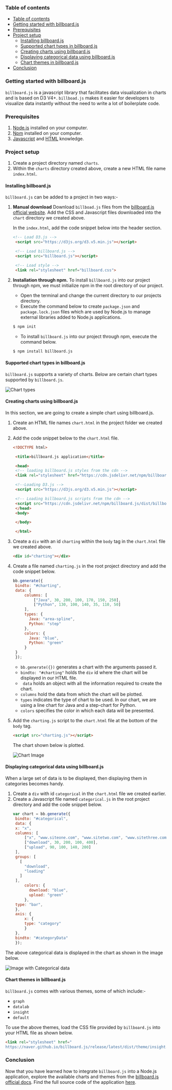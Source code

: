 ### Table of contents
- [Table of contents](#table-of-contents)
- [Getting started with billboard.js](#getting-started-with-billboardjs)
- [Prerequisites](#prerequisites)
- [Project setup](#project-setup)
  - [Installing billboard.js](#installing-billboardjs)
  - [Supported chart types in billboard.js](#supported-chart-types-in-billboardjs)
  - [Creating charts using billboard.js](#creating-charts-using-billboardjs)
  - [Displaying categorical data using billboard.js](#displaying-categorical-data-using-billboardjs)
  - [Chart themes in billboard.js](#chart-themes-in-billboardjs)
- [Conclusion](#conclusion)

### Getting started with billboard.js

`billboard.js` is a javascript library that facilitates data visualization in charts and is based on D3 V4+. `billboad.js` makes it easier for developers to visualize data instantly without the need to write a lot of boilerplate code.


### Prerequisites
1. [Node.js](https://nodejs.org/en/) installed on your computer.
2. [Npm](https://www.npmjs.com/) installed on your computer.
3. [Javascript](https://www.w3schools.com/js/js_intro.asp) and [HTML](https://www.w3schools.com/html/default.asp) knowledge.

### Project setup
1. Create a project directory named `charts`.
2. Within the `charts` directory created above, create a new HTML file name `index.html`.

#### Installing billboard.js
`billboard.js` can be added to a project in two ways:-
1. **Manual download**
   Download `billboad.js` files from the [billboard.js official website](https://naver.github.io/billboard.js/). Add the CSS and Javascript files downloaded into the `chart` directory we created above.
   
   In the `index.html`, add the code snippet below into the header section.
   ```Html
   <!-- Load D3.js -->
    <script src="https://d3js.org/d3.v5.min.js"></script>

    <!-- Load billboard.js -->
    <script src="billboard.js"></script>

    <!-- Load style -->
    <link rel="stylesheet" href="billboard.css">
   ```

2. **Installation through npm.**
   To install `billboard.js` into our project through npm, we must initialize npm in the root directory of our project. 
   - Open the terminal and change the current directory to our projects directory.
   - Execute the command below to create `package.json` and `package.lock.json` files which are used by Node.js to manage external libraries added to Node.js applications.
  
    ```bash
    $ npm init
    ```
   - To install `billboard.js` into our project through npm, execute the command below.
    ``` bash
    $ npm install billboard.js
    ```

#### Supported chart types in billboard.js
`billboard.js` supports a variety of charts. Below are certain chart types supported by `billboard.js`.

![Chart types](/engineering-education/nodejs-charts/chart-types.png)

#### Creating charts using billboard.js
In this section, we are going to create a simple chart using billboard.js.
1. Create an HTML file names `chart.html` in the project folder we created above.
2. Add the code snippet below to the `chart.html` file.
   ```html
   <!DOCTYPE html>

    <title>billboard.js application</title>

    <head>
    <!-- loading billboard.js styles from the cdn -->
    <link rel="stylesheet" href="https://cdn.jsdelivr.net/npm/billboard.js/dist/billboard.min.css">

    <!--Loading D3.js -->
    <script src="https://d3js.org/d3.v5.min.js"></script>

    <!-- Loading billboard.js scripts from the cdn --> 
    <script src="https://cdn.jsdelivr.net/npm/billboard.js/dist/billboard.min.js"></script>
    </head>
    <body>

    </body>

    </html>

   ```
3. Create a `div` with an id `charting` within the `body` tag in the `chart.html` file we created above.
   ```html
   <div id="charting"></div>
   ```
4. Create a file named `charting.js` in the root project directory and add the code snippet below.
   
   ```javascript
   bb.generate({
    bindto: "#charting",
    data: {
        columns: [
            ["Java", 30, 200, 100, 170, 150, 250],
            ["Python", 130, 100, 140, 35, 110, 50]
        ],
        types: {
          Java: "area-spline",
          Python: "step"
        },
        colors: {
          Java: "blue",
          Python: "green"
        }
    }
    });
   ```
   - `bb.generate({})` generates a chart with the arguments passed it.
   - `bindto: "#charting"` holds the `div` id where the chart will be displayed in our HTML file.
   - ` data` holds an object with all the information required to create the chart.
   - `columns` hold the data from which the chart will be plotted.
   - `types` indicates the type of chart to be used. In our chart, we are using a line chart for Java and a step-chart for Python.
   - `colors` specifies the color in which each data will be presented.
5. Add the `charting.js` script to the `chart.html` file at the bottom of the `body` tag.
   ```html
   <script src="charting.js"></script>

   ```
   The chart shown below is plotted.
   
   ![Chart Image](/engineering-education/nodejs-charts/basic-chart.png)
#### Displaying categorical data using billboard.js
When a large set of data is to be displayed, then displaying them in categories becomes handy.
1. Create a `div` with id `categorical` in the `chart.html` file we created earlier.
2. Create a Javascript file named `categorical.js` in the root project directory and add the code snippet below.
   ```javascript
   var chart = bb.generate({
    bindto: "#categorical",
    data: {
    x: "x",
    columns: [
        ["x", "www.siteone.com", "www.sitetwo.com", "www.sitethree.com", "www.sitefour.com"],
        ["download", 30, 200, 100, 400],
        ["upload", 90, 100, 140, 200]
    ],
    groups: [
      [
        "download",
        "loading"
      ]
    ],
        colors: {
          download: "blue",
          upload: "green"
        },
    type: "bar",
    },
    axis: {
        x: {
        type: "category"
        }
    },
    bindto: "#categoryData"
    });
   ``` 
The above categorical data is displayed in the chart as shown in the image below.

![Image with Categorical data](/engineering-education/nodejs-charts/categorical-chart.png)

#### Chart themes in billboard.js
`billboard.js` comes with various themes, some of which include:-
- `graph`
- `datalab`
- `insight`
- `default`
  
To use the above themes, load the CSS file provided by `billboard.js` into your HTML file as shown below.
```Html
<link rel="stylesheet" href="
https://naver.github.io/billboard.js/release/latest/dist/theme/insight.css">
```
### Conclusion
Now that you have learned how to integrate `billboard.js` into a Node.js application, explore the available charts and themes from the [billboard.js official docs](https://naver.github.io/billboard.js/). Find the full source code of the application [here](https://replit.com/@qawuor/chart#chart.html).
